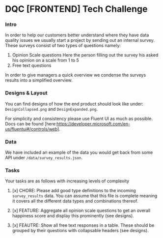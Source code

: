 # DQC [FRONTEND] Tech Challenge

### Intro

In order to help our customers better understand where they have data quality issues we usually start a project by sending out an internal survey.
These surveys consist of two types of questions namely:

1. Opinion Scale questions
   Here the person filling out the survey his asked his opinion on a scale from 1 to 5
2. Free text questions

In order to give managers a quick overview we condense the surveys results into a simplified overview.

### Designs & Layout

You can find designs of how the end product should look like under:
`DesignCollapsed.png` and `DesignExpanded.png`.

For simplicity and consistency please use Fluent UI as much as possible. Docs can be found [here:https://developer.microsoft.com/en-us/fluentui#/controls/web].

### Data

We have included an example of the data you would get back from some API under `/data/survey_results.json`.

### Tasks

Your tasks are as follows with increasing levels of complexity

1. [x] CHORE: Please add good type definitions to the incoming `survey_results` data.
   You can assume that this file is complete meaning it covers all the different data types and combinations thereof.

2. [x] FEATURE: Aggregate all opinion scale questions to get an overall happiness score and display this prominently (see designs).

3. [x] FEAUTRE: Show all free text responses in a table. These should be grouped by their questions with collapsable headers (see designs).
